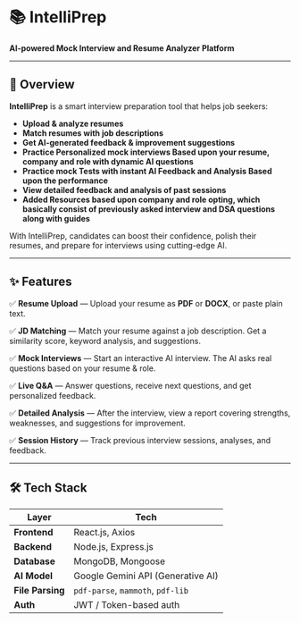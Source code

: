 # 📚 IntelliPrep

**AI-powered Mock Interview and Resume Analyzer Platform**

---

## 🚀 Overview

**IntelliPrep** is a smart interview preparation tool that helps job seekers:
- **Upload & analyze resumes**
- **Match resumes with job descriptions**
- **Get AI-generated feedback & improvement suggestions**
- **Practice Personalized mock interviews Based upon your resume, company and role with dynamic AI questions**
- **Practice mock Tests with instant AI Feedback and Analysis Based upon the performance**
- **View detailed feedback and analysis of past sessions**
- **Added Resources based upon company and role opting, which basically consist of previously asked interview and DSA questions along with guides**

With IntelliPrep, candidates can boost their confidence, polish their resumes, and prepare for interviews using cutting-edge AI.

---

## ✨ Features

✅ **Resume Upload** — Upload your resume as **PDF** or **DOCX**, or paste plain text.

✅ **JD Matching** — Match your resume against a job description. Get a similarity score, keyword analysis, and suggestions.

✅ **Mock Interviews** — Start an interactive AI interview. The AI asks real questions based on your resume & role.

✅ **Live Q&A** — Answer questions, receive next questions, and get personalized feedback.

✅ **Detailed Analysis** — After the interview, view a report covering strengths, weaknesses, and suggestions for improvement.

✅ **Session History** — Track previous interview sessions, analyses, and feedback.

---

## 🛠️ Tech Stack

| Layer           | Tech                           |
|-----------------|--------------------------------|
| **Frontend**    | React.js, Axios |
| **Backend**     | Node.js, Express.js            |
| **Database**    | MongoDB, Mongoose              |
| **AI Model**    | Google Gemini API (Generative AI) |
| **File Parsing**| `pdf-parse`, `mammoth`, `pdf-lib` |
| **Auth**        | JWT / Token-based auth  |


